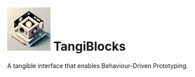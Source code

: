 # <img src="https://github.com/janseidler/TangiBlocks/blob/main/Logos/Logo-for-TangiBlocks-compressed.png?raw=true" width="100" height="100"> TangiBlocks
A tangible interface that enables Behaviour-Driven Prototyping.

